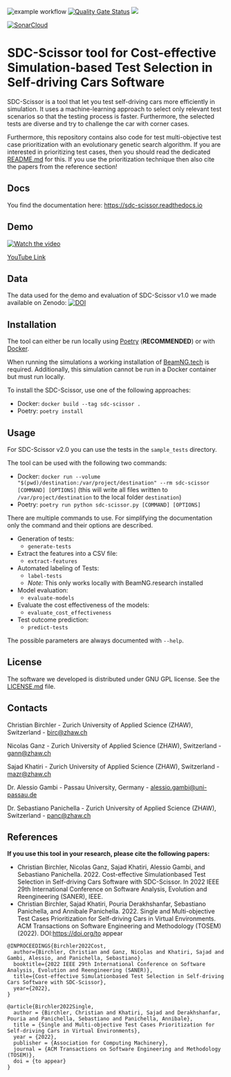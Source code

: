 ![example workflow](https://github.com/ChristianBirchler/sdc-scissor/actions/workflows/pipeline.yml/badge.svg)
[![Quality Gate Status](https://sonarcloud.io/api/project_badges/measure?project=ChristianBirchler_sdc-scissor&metric=alert_status)](https://sonarcloud.io/summary/new_code?id=ChristianBirchler_sdc-scissor)
[![](https://readthedocs.org/projects/sdc-scissor/badge)](https://sdc-scissor.readthedocs.io)

[![SonarCloud](https://sonarcloud.io/images/project_badges/sonarcloud-white.svg)](https://sonarcloud.io/summary/new_code?id=ChristianBirchler_sdc-scissor)

# SDC-Scissor tool for Cost-effective Simulation-based Test Selection in Self-driving Cars Software
SDC-Scissor is a tool that let you test self-driving cars more efficiently in simulation. It uses a machine-learning
approach to select only relevant test scenarios so that the testing process is faster. Furthermore, the selected tests
are diverse and try to challenge the car with corner cases.

Furthermore, this repository contains also code for test multi-objective test case prioritization with an evolutionary
genetic search algorithm. If you are interested in prioritizing test cases, then you should read the dedicated
[README.md](sdc_scissor/sdc_prioritizer/testPrioritization/README.md) for this.
If you use the prioritization technique then also cite the papers from the reference section!


## Docs

You find the documentation here: https://sdc-scissor.readthedocs.io


## Demo
[![Watch the video](https://img.youtube.com/vi/Cn8p648KnfQ/maxresdefault.jpg)](https://youtu.be/Cn8p648KnfQ)

[YouTube Link](https://youtu.be/Cn8p648KnfQ)

## Data
The data used for the demo and evaluation of SDC-Scissor v1.0 we made available on Zenodo: [![DOI](https://zenodo.org/badge/DOI/10.5281/zenodo.5903161.svg)](https://doi.org/10.5281/zenodo.5903161)

## Installation
The tool can either be run locally using [Poetry](https://python-poetry.org/docs/) (**RECOMMENDED**) or with [Docker](https://docs.docker.com/get-docker/).

When running the simulations a working installation of [BeamNG.tech](https://beamng.tech) is required.
Additionally, this simulation cannot be run in a Docker container but must run locally.

To install the SDC-Scissor, use one of the following approaches:

* Docker: `docker build --tag sdc-scissor .`
* Poetry: `poetry install`

## Usage
For SDC-Scissor v2.0 you can use the tests in the `sample_tests` directory.

The tool can be used with the following two commands:

* Docker: `docker run --volume "$(pwd)/destination:/var/project/destination" --rm sdc-scissor [COMMAND] [OPTIONS]` (this will write all files written to `/var/project/destination` to the local folder `destination`)
* Poetry: `poetry run python sdc-scissor.py [COMMAND] [OPTIONS]`

There are multiple commands to use.
For simplifying the documentation only the command and their options are described.

* Generation of tests:
  * `generate-tests`
* Extract the features into a CSV file:
  * `extract-features`
* Automated labeling of Tests:
  * `label-tests`
  * *Note:* This only works locally with BeamNG.research installed
* Model evaluation:
  * `evaluate-models`
* Evaluate the cost effectiveness of the models:
  * `evaluate_cost_effectiveness`
* Test outcome prediction:
  * `predict-tests`

The possible parameters are always documented with `--help`.

## License
The software we developed is distributed under GNU GPL license. See the [LICENSE.md](LICENSE.md) file.

## Contacts

Christian Birchler - Zurich University of Applied Science (ZHAW), Switzerland - birc@zhaw.ch

Nicolas Ganz - Zurich University of Applied Science (ZHAW), Switzerland - gann@zhaw.ch

Sajad Khatiri - Zurich University of Applied Science (ZHAW), Switzerland - mazr@zhaw.ch

Dr. Alessio Gambi  - Passau University, Germany - alessio.gambi@uni-passau.de

Dr. Sebastiano Panichella - Zurich University of Applied Science (ZHAW), Switzerland - panc@zhaw.ch

## References
**If you use this tool in your research, please cite the following papers:**

- Christian Birchler, Nicolas Ganz, Sajad Khatiri, Alessio Gambi, and Sebastiano Panichella. 2022. Cost-effective Simulationbased Test Selection in Self-driving Cars Software with SDC-Scissor. In 2022 IEEE 29th International Conference on Software Analysis, Evolution and Reengineering (SANER), IEEE.
- Christian Birchler, Sajad Khatiri, Pouria Derakhshanfar, Sebastiano Panichella, and Annibale Panichella. 2022. Single and Multi-objective Test Cases Prioritization for Self-driving Cars in Virtual Environments. ACM Transactions on Software Engineering and Methodology (TOSEM) (2022). DOI:https://doi.org/to appear

```{bibtex}
@INPROCEEDINGS{Birchler2022Cost,
  author={Birchler, Christian and Ganz, Nicolas and Khatiri, Sajad and Gambi, Alessio, and Panichella, Sebastiano},
  booktitle={2022 IEEE 29th International Conference on Software Analysis, Evolution and Reengineering (SANER)},
  title={Cost-effective Simulationbased Test Selection in Self-driving Cars Software with SDC-Scissor},
  year={2022},
}

@article{Birchler2022Single,
  author = {Birchler, Christian and Khatiri, Sajad and Derakhshanfar, Pouria and Panichella, Sebastiano and Panichella, Annibale},
  title = {Single and Multi-objective Test Cases Prioritization for Self-driving Cars in Virtual Environments},
  year = {2022},
  publisher = {Association for Computing Machinery},
  journal = {ACM Transactions on Software Engineering and Methodology (TOSEM)},
  doi = {to appear}
}
```
